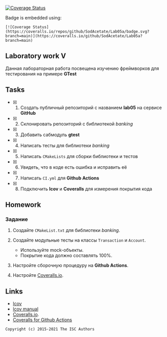 [![Coverage Status](https://coveralls.io/repos/github/lamerav/lab05/badge.svg?branch=main)](https://coveralls.io/github/lamerav/lab05?branch=main)

Badge is embedded using:
```
[![Coverage Status](https://coveralls.io/repos/github/SodAcetate/Lab05a/badge.svg?branch=main)](https://coveralls.io/github/SodAcetate/Lab05a?branch=main)
```

## Laboratory work V

Данная лабораторная работа посвещена изучению фреймворков для тестирования на примере **GTest**

## Tasks

- [x] 1. Создать публичный репозиторий с названием **lab05** на сервисе **GitHub**
- [x] 2. Склонировать репозиторий с библиотекой *banking*
- [x] 3. Добавить сабмодуль **gtest**
- [x] 4. Написать тесты для библиотеки *banking*
- [x] 5. Написать `CMakeLists` для сборки библиотеки и тестов
- [x] 6. Увидеть, что в коде есть ошибка и исправить её
- [x] 7. Написать `CI.yml` для **Github Actions**
- [x] 8. Подключить **lcov** и **Coveralls** для измерения покрытия кода

## Homework

### Задание
1. Создайте `CMakeList.txt` для библиотеки *banking*.

2. Создайте модульные тесты на классы `Transaction` и `Account`.
    * Используйте mock-объекты.
    * Покрытие кода должно составлять 100%.
3. Настройте сборочную процедуру на **Github Actions**.
4. Настройте [Coveralls.io](https://coveralls.io/).

## Links

- [lcov](http://ltp.sourceforge.net/coverage/lcov.php)
- [lcov manual](http://ltp.sourceforge.net/coverage/lcov/lcov.1.php)
- [Coveralls.io](https://coveralls.io/).
- [Coveralls for Github Actions](https://github.com/marketplace/actions/coveralls-github-action)

```
Copyright (c) 2015-2021 The ISC Authors
```
